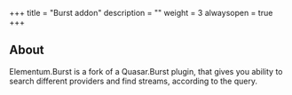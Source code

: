 +++
title = "Burst addon"
description = ""
weight = 3
alwaysopen = true
+++

## About

Elementum.Burst is a fork of a Quasar.Burst plugin, that gives you ability to search different providers and find streams, according to the query.

